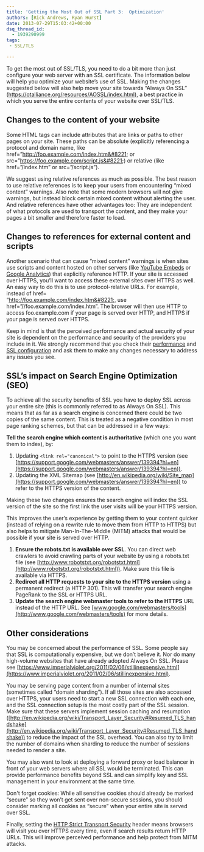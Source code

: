 ```yaml
---
title: 'Getting the Most Out of SSL Part 3:  Optimization'
authors: [Rick Andrews, Ryan Hurst]
date: 2013-07-29T15:03:42+00:00
dsq_thread_id:
  - 1939290999
tags:
 - SSL/TLS

---
```

To get the most out of SSL/TLS, you need to do a bit more than just configure your web server with an SSL certificate. The information below will help you optimize your website&rsquo;s use of SSL. Making the changes suggested below will also help move your site towards &ldquo;Always On SSL&rdquo; (<https://otalliance.org/resources/AOSSL/index.html>), a best practice in which you serve the entire contents of your website over SSL/TLS.

## Changes to the content of your website

Some HTML tags can include attributes that are links or paths to other pages on your site. These paths can be absolute (explicitly referencing a protocol and domain name, like href=&#8221;http://foo.example.com/index.htm&#8221; or src=&#8221;https://foo.example.com/script.js&#8221;) or relative (like href=&#8221;/index.htm&#8221; or src=&#8221;/script.js&#8221;).

We suggest using relative references as much as possible. The best reason to use relative references is to keep your users from encountering &ldquo;mixed content&rdquo; warnings. Also note that some modern browsers will not give warnings, but instead block certain mixed content without alerting the user. And relative references have other advantages too: They are independent of what protocols are used to transport the content, and they make your pages a bit smaller and therefore faster to load.

## Changes to references for external content and scripts

Another scenario that can cause &ldquo;mixed content&rdquo; warnings is when sites use scripts and content hosted on other servers (like [YouTube Embeds][1] or [Google Analytics][2]) that explicitly reference HTTP. If your site is accessed over HTTPS, you&rsquo;ll want to access these external sites over HTTPS as well. An easy way to do this is to use protocol-relative URLs. For example, instead of href=  
&#8220;http://foo.example.com/index.htm&#8221;, use href=&#8221;//foo.example.com/index.htm&#8221;. The browser will then use HTTP to access foo.example.com if your page is served over HTTP, and HTTPS if your page is served over HTTPS.

Keep in mind is that the perceived performance and actual security of your site is dependent on the performance and security of the providers you include in it. We strongly recommend that you check their [performance][3] and [SSL configuration][4] and ask them to make any changes necessary to address any issues you see.

## SSL&rsquo;s impact on Search Engine Optimization (SEO)

To achieve all the security benefits of SSL you have to deploy SSL across your entire site (this is commonly referred to as Always On SSL). This means that as far as a search engine is concerned there could be two copies of the same content. This is treated as a negative condition in most page ranking schemes, but that can be addressed in a few ways:

**Tell the search engine which content is authoritative** (which one you want them to index), by:
1. Updating `<link rel="canonical">` to point to the HTTPS version (see [https://support.google.com/webmasters/answer/139394?hl=en](https://support.google.com/webmasters/answer/139394?hl=en)).
2. Updating the XML Sitemap (see [http://en.wikipedia.org/wiki/Site_map](https://support.google.com/webmasters/answer/139394?hl=en)) to refer to the HTTPS version of the content.

Making these two changes ensures the search engine will index the SSL version of the site so the first link the user visits will be your HTTPS version.

This improves the user&rsquo;s experience by getting them to your content quicker (instead of relying on a rewrite rule to move them from HTTP to HTTPS) but also helps to mitigate Man-In-The-Middle (MITM) attacks that would be possible if your site is served over HTTP.</li> 
      
1. **Ensure the robots.txt is available over SSL**. You can direct web crawlers to avoid crawling parts of your website by using a robots.txt file (see [http://www.robotstxt.org/robotstxt.html](http://www.robotstxt.org/robotstxt.html)). Make sure this file is available via HTTPS.
2. **Redirect all HTTP requests to your site to the HTTPS version** using a permanent redirect (a HTTP 301). This will transfer your search engine PageRank to the SSL or HTTPS URL.
3. **Update the search engine webmaster tools to refer to the HTTPS** URL instead of the HTTP URL. See [www.google.com/webmasters/tools](http://www.google.com/webmasters/tools) for more details.
      
## Other considerations

You may be concerned about the performance of SSL. Some people say that SSL is computationally expensive, but we don&rsquo;t believe it. Nor do many high-volume websites that have already adopted Always On SSL. Please see [https://www.imperialviolet.org/2011/02/06/stillinexpensive.html](https://www.imperialviolet.org/2011/02/06/stillinexpensive.html).

You may be serving page content from a number of internal sites (sometimes called &ldquo;domain sharding&rdquo;). If all those sites are also accessed over HTTPS, your users need to start a new SSL connection with each one, and the SSL connection setup is the most costly part of the SSL session. Make sure that these servers implement session caching and resumption ([http://en.wikipedia.org/wiki/Transport_Layer_Security#Resumed_TLS_handshake](http://en.wikipedia.org/wiki/Transport_Layer_Security#Resumed_TLS_handshake)) to reduce the impact of the SSL overhead. You can also try to limit the number of domains when sharding to reduce the number of sessions needed to render a site.

You may also want to look at deploying a forward proxy or load balancer in front of your web servers where all SSL would be terminated. This can provide performance benefits beyond SSL and can simplify key and SSL management in your environment at the same time.

Don't forget cookies: While all sensitive cookies should already be marked &ldquo;secure&rdquo; so they won&rsquo;t get sent over non-secure sessions, you should consider marking all cookies as &ldquo;secure&rdquo; when your entire site is served over SSL.

Finally, setting the [HTTP Strict Transport Security](http://en.wikipedia.org/wiki/HTTP_Strict_Transport_Security) header means browsers will visit you over HTTPS every time, even if search results return HTTP URLs. This will improve perceived performance and help protect from MITM attacks.

 [1]: http://apiblog.youtube.com/2011/02/https-support-for-youtube-embeds.html
 [2]: https://support.google.com/analytics/answer/1008080?hl=en
 [3]: http://www.webpagetest.org/
 [4]: https://casecurity.ssllabs.com/